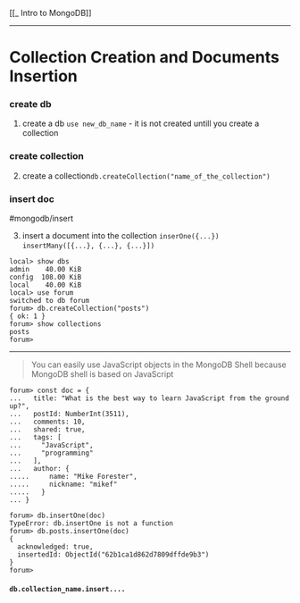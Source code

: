 [[_ Intro to MongoDB]]


---
# Collection Creation and Documents Insertion

### create db
1. create a db
`use new_db_name` - it is not created untill you create a collection

### create collection
2. create a collection`db.createCollection("name_of_the_collection")`

### insert doc
#mongodb/insert

3. insert a document into the collection
`inserOne({...})`
`insertMany([{...}, {...}, {...}])`

```shell
local> show dbs
admin    40.00 KiB
config  108.00 KiB
local    40.00 KiB
local> use forum
switched to db forum
forum> db.createCollection("posts")
{ ok: 1 }
forum> show collections
posts
forum> 
```

----
> You can easily use JavaScript objects in the MongoDB Shell because MongoDB shell is based on JavaScript

```shell
forum> const doc = {
...   title: "What is the best way to learn JavaScript from the ground up?",
...   postId: NumberInt(3511),
...   comments: 10,
...   shared: true,
...   tags: [
...     "JavaScript",
...     "programming"
...   ],
...   author: {
.....     name: "Mike Forester",
.....     nickname: "mikef"
.....   }
... }

forum> db.insertOne(doc)
TypeError: db.insertOne is not a function
forum> db.posts.insertOne(doc)
{
  acknowledged: true,
  insertedId: ObjectId("62b1ca1d862d7809dffde9b3")
}
forum> 
```

#### `db.collection_name.insert....`

